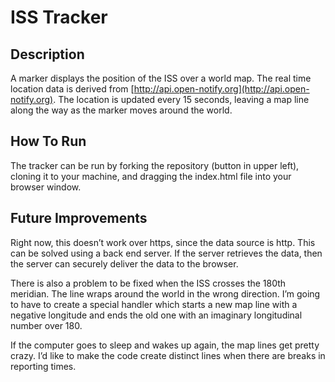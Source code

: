 # ISS Tracker

## Description
A marker displays the position of the ISS over a world map. The real time location data is derived from [http://api.open-notify.org](http://api.open-notify.org). The location is updated every 15 seconds, leaving a map line along the way as the marker moves around the world.

## How To Run
The tracker can be run by forking the repository (button in upper left), cloning it to your machine, and dragging the index.html file into your browser window.

## Future Improvements
Right now, this doesn’t work over https, since the data source is http. This can be solved using a back end server. If the server retrieves the data, then the server can securely deliver the data to the browser. 

There is also a problem to be fixed when the ISS crosses the 180th meridian. The line wraps around the world in the wrong direction. I’m going to have to create a special handler which starts a new map line with a negative longitude and ends the old one with an imaginary longitudinal number over 180.

If the computer goes to sleep and wakes up again, the map lines get pretty crazy. I’d like to make the code create distinct lines when there are breaks in reporting times.

